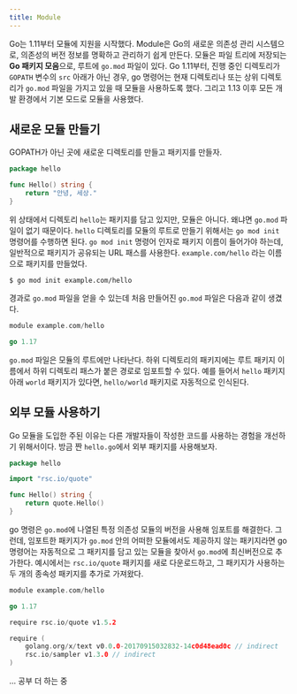 ```yaml
---
title: Module
---
```


Go는 1.11부터 모듈에 지원을 시작했다. Module은 Go의 새로운 의존성 관리 시스템으로, 의존성의 버전 정보를 명확하고 관리하기 쉽게 만든다. 모듈은 파일 트리에 저장되는 **Go 패키지 모음**으로, 루트에 `go.mod` 파일이 있다. Go 1.11부터, 진행 중인 디렉토리가 `GOPATH` 변수의 `src` 아래가 아닌 경우, go 명령어는 현재 디렉토리나 또는 상위 디렉토리가 `go.mod` 파일을 가지고 있을 때 모듈을 사용하도록 했다. 그리고 1.13 이후 모든 개발 환경에서 기본 모드로 모듈을 사용했다.

## 새로운 모듈 만들기

GOPATH가 아닌 곳에 새로운 디렉토리를 만들고 패키지를 만들자.

```go
package hello

func Hello() string {
	return "안녕, 세상."
}
```

위 상태에서 디렉토리 `hello`는 패키지를 담고 있지만, 모듈은 아니다. 왜냐면 `go.mod` 파일이 없기 때문이다. `hello` 디렉토리를 모듈의 루트로 만들기 위해서는 `go mod init` 명령어를 수행하면 된다. `go mod init` 명령어 인자로 패키지 이름이 들어가야 하는데, 일반적으로 패키지가 공유되는 URL 패스를 사용한다. `example.com/hello` 라는 이름으로 패키지를 만들었다.

```shell
$ go mod init example.com/hello
```

경과로 `go.mod` 파일을 얻을 수 있는데 처음 만들어진 `go.mod` 파일은 다음과 같이 생겼다.
``` go
module example.com/hello

go 1.17
```
`go.mod` 파일은 모듈의 루트에만 나타난다. 하위 디렉토리의 패키지에는 루트 패키지 이름에서 하위 디렉토리 패스가 붙은 경로로 임포트할 수 있다. 예를 들어서 `hello` 패키지 아래 `world` 패키지가 있다면, `hello/world` 패키지로 자동적으로 인식된다.

## 외부 모듈 사용하기

Go 모듈을 도입한 주된 이유는 다른 개발자들이 작성한 코드를 사용하는 경험을 개선하기 위해서이다. 방금 짠 `hello.go`에서 외부 패키지를 사용해보자.

```go
package hello

import "rsc.io/quote"

func Hello() string {
	return quote.Hello()
}
```

go 명령은 `go.mod`에 나열된 특정 의존성 모듈의 버전을 사용해 임포트를 해결한다. 그런데, 임포트한 패키지가 `go.mod` 안의 어떠한 모듈에서도 제공하지 않는 패키지라면 go 명령어는 자동적으로 그 패키지를 담고 있는 모듈을 찾아서 `go.mod`에 최신버전으로 추가한다. 예시에서는 `rsc.io/quote` 패키지를 새로 다운로드하고, 그 패키지가 사용하는 두 개의 종속성 패키지를 추가로 가져왔다.

```go
module example.com/hello

go 1.17

require rsc.io/quote v1.5.2

require (
	golang.org/x/text v0.0.0-20170915032832-14c0d48ead0c // indirect
	rsc.io/sampler v1.3.0 // indirect
)
```

... 공부 더 하는 중